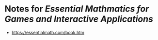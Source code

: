 # Notes for *Essential Mathmatics for Games and Interactive Applications*

* https://essentialmath.com/book.htm
